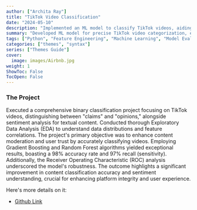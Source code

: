 ```yaml
---
author: ["Archita Ray"]
title: "TikTok Video Classification"
date: "2024-05-10"
description: "Implemented an ML model to classify TikTok videos, aiding in content moderation and enhancing user trust"
summary: "Developed ML model for precise TikTok video categorization, ensuring effective content moderation and user trust with strong recall and ROC metrics"
tags: ["Python", "Feature Engineering", "Machine Learning", "Model Evaluation", "Hyperparameter Tuning", "Statistical Modelling", "Natural Language Processing (NLP)","Scikit-learn","Data Preprocessing","NumPy","Pandas","Sentiment Analysis"]
categories: ["themes", "syntax"]
series: ["Themes Guide"]
cover:
  image: images/Airbnb.jpg
weight: 1
ShowToc: False
TocOpen: False
---
```


### The Project

Executed a comprehensive binary classification project focusing on TikTok videos, distinguishing between "claims" and "opinions," alongside sentiment analysis for textual content. Conducted thorough Exploratory Data Analysis (EDA) to understand data distributions and feature correlations. The project's primary objective was to enhance content moderation and user trust by accurately classifying videos. Employing Gradient Boosting and Random Forest algorithms yielded exceptional results, boasting a 98% accuracy rate and 97% recall (sensitivity). Additionally, the Receiver Operating Characteristic (ROC) analysis underscored the model's robustness. The outcome highlights a significant improvement in content classification accuracy and sentiment understanding, crucial for enhancing platform integrity and user experience.


Here's more details on it:
- [Github Link](https://github.com/archita612/TikTok_Classification)

